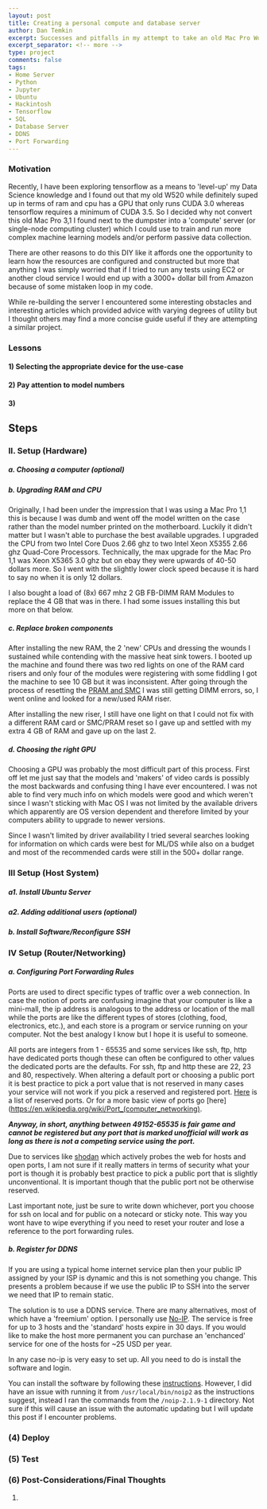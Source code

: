 ```yaml
---
layout: post
title: Creating a personal compute and database server
author: Dan Temkin
excerpt: Successes and pitfalls in my attempt to take an old Mac Pro Workstation and convert it into an 'all-in-one' personal server.   
excerpt_separator: <!-- more -->
type: project
comments: false
tags:
- Home Server
- Python
- Jupyter
- Ubuntu
- Hackintosh
- Tensorflow
- SQL
- Database Server
- DDNS
- Port Forwarding
---
```


### Motivation
   Recently, I have been exploring tensorflow as a means to 'level-up' my Data Science 
   knowledge and I found out that my old W520 while definitely suped up in terms of ram and cpu
   has a GPU that only runs CUDA 3.0 whereas tensorflow requires a minimum of CUDA 3.5.
   So I decided why not convert this old Mac Pro 3,1 I found next to the dumpster into a
   'compute' server (or single-node computing cluster) which I could use to train and run more complex 
   machine learning models and/or perform passive data collection.
            
   There are other reasons to do this DIY like it affords one the opportunity to learn how
   the resources are configured and constructed but more that anything I was simply worried that if I tried to run any tests using EC2 or another cloud service
   I would end up with a 3000+ dollar bill from Amazon because of some mistaken loop in my code.
            
   While re-building the server I encountered some interesting obstacles and interesting articles
   which provided advice with varying degrees of utility but I thought 
   others may find a more concise guide useful if they are attempting a similar project.


### Lessons

#### 1) Selecting the appropriate device for the use-case


#### 2) Pay attention to model numbers 

#### 3) 



## Steps

### II. Setup (Hardware)

##### a. <b>Choosing a computer</b> <em>(optional)</em>


##### b. <b>Upgrading RAM and CPU</b>
    
Originally, I had been under the impression that I was using a Mac Pro 1,1 
this is because I was dumb and went off the model written on the case rather 
than the model number printed on the motherboard. Luckily it didn't matter but
I wasn't able to purchase the best available upgrades. I upgraded the CPU from two
Intel Core Duos 2.66 ghz to two Intel Xeon X5355 2.66 ghz Quad-Core Processors. Technically,
the max upgrade for the Mac Pro 1,1 was Xeon X5365 3.0 ghz but on ebay they were upwards of
40-50 dollars more. So I went with the slightly lower clock speed because it is hard
to say no when it is only 12 dollars. 

I also bought a load of (8x) 667 mhz 2 GB FB-DIMM RAM Modules to replace the 4 GB 
that was in there. I had some issues installing this but more on that below.

##### c. <b>Replace broken components</b>
     
After installing the new RAM, the 2 'new' CPUs and dressing the wounds I sustained
while contending with the massive heat sink towers. I booted up the machine and
found there was two red lights on one of the RAM card risers and only four of the
modules were registering with some fiddling I got the machine to see 10 GB but it 
was inconsistent. After going through the process of resetting the [PRAM and SMC](https://thenextweb.com/lifehacks/2017/06/14/how-when-why-to-reset-the-pram-smc-on-your-mac/)
I was still getting DIMM errors, so, I went online and looked for a new/used RAM riser.

After installing the new riser, I still have one light on that I could not fix
with a different RAM card or SMC/PRAM reset so I gave up and settled with my extra 4 GB
of RAM and gave up on the last 2.
      
##### d. <b>Choosing the right GPU</b>
      
Choosing a GPU was probably the most difficult part of this process. First off let me just
say that the models and 'makers' of video cards is possibly the most backwards and confusing
thing I have ever encountered. I was not able to find very much info on which models were good and 
which weren't since I wasn't sticking with Mac OS I was not limited by the available drivers
which apparently are OS version dependent and therefore limited by your computers
ability to upgrade to newer versions. 

Since I wasn't limited by driver availability I tried several searches looking for information
on which cards were best for ML/DS while also on a budget and most of the recommended cards
were still in the 500+ dollar range. 
  


### III Setup (Host System)
    
##### a1. <b> Install Ubuntu Server </b>
    
    
##### a2. Adding additional users <em>(optional)</em>

##### b. Install Software/Reconfigure SSH
  
  
### IV Setup (Router/Networking)

##### a. <b>Configuring Port Forwarding Rules</b>
        
Ports are used to direct specific types of traffic over a web connection. 
In case the notion of ports are confusing imagine that your computer is like a 
mini-mall, the ip address is analogous to the address or location of the mall while
the ports are like the different types of stores (clothing, food, electronics, etc.),
and each store is a program or service running on your computer. Not the best
analogy I know but I hope it is useful to someone.

All ports are integers from 1 - 65535 and some services like ssh, ftp, http
have dedicated ports though these can often be configured to other values 
the dedicated ports are the defaults. For ssh, ftp and http these are 22, 23 and 80,
respectively. When altering a default port or choosing a public port it is
best practice to pick a port value that is not reserved in many cases your service
will not work if you pick a reserved and registered port. [Here](https://en.wikipedia.org/wiki/List_of_TCP_and_UDP_port_numbers) 
is a list of reserved ports. Or for a more basic view of ports go [here](https://en.wikipedia.org/wiki/Port_(computer_networking).  

<b><em>Anyway, in short, anything between 49152-65535 is fair game and cannot be registered but any port that is marked unofficial will work as
long as there is not a competing service using the port.</em></b>

Due to services like [shodan](https://www.shodan.io/) which actively probes the web for hosts and open ports, 
I am not sure if it really matters in terms of security what your port is though it is probably best practice
to pick a public port that is slightly unconventional. It is important though that the 
public port not be otherwise reserved.

Last important note, just be sure to write down whichever, port you choose for ssh on local and for
public on a notecard or sticky note. This way you wont have to wipe everything if you need to reset
your router and lose a reference to the port forwarding rules.
        
        
##### b. Register for DDNS
    
If you are using a typical home internet service plan then your public IP
assigned by your ISP is dynamic and this is not something you change. This 
presents a problem because if we use the public IP to SSH into the server we need 
that IP to remain static.

The solution is to use a DDNS service. There are many alternatives, most of 
which have a 'freemium' option. I personally use [No-IP](https://www.noip.com/).
The service is free for up to 3 hosts and the 'standard' hosts expire in 30 days.
If you would like to make the host more permanent you can purchase an 'enchanced' 
service for one of the hosts for ~25 USD per year.

In any case no-ip is very easy to set up. All you need to do is install the 
software and login.

You can install the software by following these [instructions](https://www.noip.com/support/knowledgebase/installing-the-linux-dynamic-update-client-on-ubuntu/).
However, I did have an issue with running it from <code>/usr/local/bin/noip2</code>
as the instructions suggest, instead I ran the commands from the 
<code>/noip-2.1.9-1</code> directory. Not sure if this will cause an issue with
the automatic updating but I will update this post if I encounter problems.
        
### (4) Deploy
   
    
### (5) Test


### (6) Post-Considerations/Final Thoughts

  1) 
    







